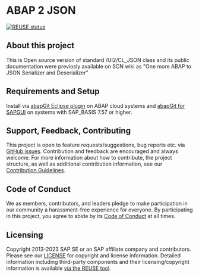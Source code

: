 # ABAP 2 JSON
<!-- markdown-link-check-disable-next-line -->
[![REUSE status](https://api.reuse.software/badge/github.com/SAP/abap-file-formats)](https://api.reuse.software/info/github.com/SAP/abap-file-formats)

## About this project

This is Open source version of standard /UI2/CL_JSON class and its public documentation were previosly available on SCN wiki as "One more ABAP to JSON Serializer and Deserializer"

## Requirements and Setup

Install via [abapGit Eclipse plugin](https://github.com/abapGit/ADT_Frontend) on ABAP cloud systems and [abapGit for SAPGUI](https://docs.abapgit.org/guide-online-install.html) on systems with SAP_BASIS 7.57 or higher.

## Support, Feedback, Contributing

This project is open to feature requests/suggestions, bug reports etc. via [GitHub issues](https://github.com/SAP/abap-to-json/issues). Contribution and feedback are encouraged and always welcome. For more information about how to contribute, the project structure, as well as additional contribution information, see our [Contribution Guidelines](CONTRIBUTING.md).

## Code of Conduct

We as members, contributors, and leaders pledge to make participation in our community a harassment-free experience for everyone. By participating in this project, you agree to abide by its [Code of Conduct](https://github.com/SAP/.github/blob/main/CODE_OF_CONDUCT.md) at all times.

## Licensing

Copyright 2013-2023 SAP SE or an SAP affiliate company and <your-project> contributors. Please see our [LICENSE](LICENSE) for copyright and license information. Detailed information including third-party components and their licensing/copyright information is available [via the REUSE tool](https://api.reuse.software/info/github.com/SAP/<your-project>).
